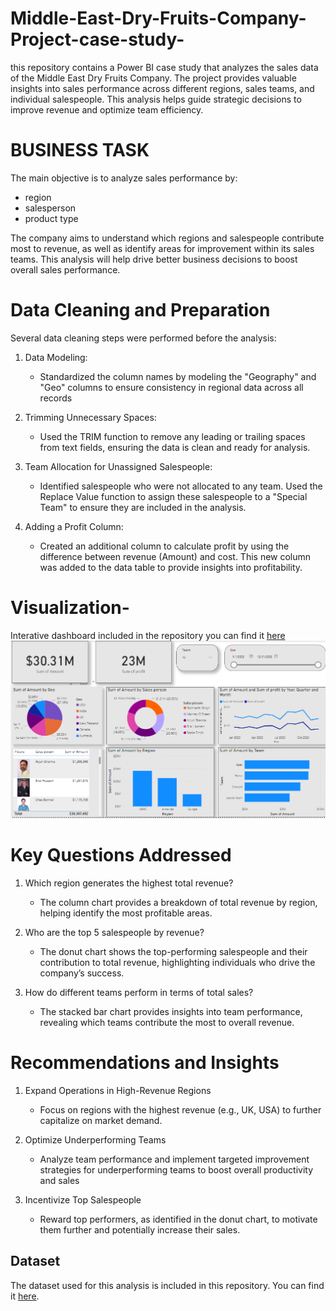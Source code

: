# Middle-East-Dry-Fruits-Company-Project-case-study-
this repository contains a Power BI case study that analyzes the sales data of the Middle East Dry Fruits Company. The project provides valuable insights into sales performance across different regions, sales teams, and individual salespeople. This analysis helps guide strategic decisions to improve revenue and optimize team efficiency.
# BUSINESS TASK
The main objective is to analyze sales performance by:
- region
- salesperson
- product type
  
The company aims to understand which regions and salespeople contribute most to revenue, as well as identify areas for improvement within its sales teams. This analysis will help drive better business decisions to boost overall sales performance.

# Data Cleaning and Preparation
Several data cleaning steps were performed before the analysis:

1. Data Modeling:
   - Standardized the column names by modeling the "Geography" and "Geo" columns to ensure consistency in regional data across all records

2. Trimming Unnecessary Spaces:
   - Used the TRIM function to remove any leading or trailing spaces from text fields, ensuring the data is clean and ready for analysis.

3. Team Allocation for Unassigned Salespeople:
   - Identified salespeople who were not allocated to any team. Used the Replace Value function to assign these salespeople to a "Special Team" to ensure they are included 
     in the analysis.

4. Adding a Profit Column:
   - Created an additional column to calculate profit by using the difference between revenue (Amount) and cost. This new column was added to the data table to provide 
     insights into profitability.

# Visualization-

Interative dashboard included in the repository you can find it [here](https://github.com/raifismail/Middle-East-Dry-Fruits-Company-Project-case-study-/blob/8da1c3bd46f99b0c93e0563b3a6d446ce3004716/sales%20new%20power%20bi%20viz.pbix)
![Power BI Dashboard screenshot](https://github.com/raifismail/Middle-East-Dry-Fruits-Company-Project-case-study-/blob/33de14d8acd371f2c4534957e991a83df2dc5b3e/Screenshot%202024-10-16%20113359.png)

# Key Questions Addressed

1. Which region generates the highest total revenue?
   
   -  The column chart provides a breakdown of total revenue by region, helping identify the most profitable areas.
   
3. Who are the top 5 salespeople by revenue?

   -  The donut chart shows the top-performing salespeople and their contribution to total revenue, highlighting individuals 
     who drive the company’s success.

5. How do different teams perform in terms of total sales?
   
   -  The stacked bar chart provides insights into team performance, revealing which teams contribute the most to overall 
      revenue.
   
# Recommendations and Insights

1. Expand Operations in High-Revenue Regions
   
   -  Focus on regions with the highest revenue (e.g., UK, USA) to further capitalize on market demand.
     
2. Optimize Underperforming Teams
   
    - Analyze team performance and implement targeted improvement strategies for underperforming teams to boost overall 
      productivity and sales
      
3. Incentivize Top Salespeople
   
    - Reward top performers, as identified in the donut chart, to motivate them further and potentially increase their sales.
      
## Dataset 

The dataset used for this analysis is included in this repository. You can find it [here](https://github.com/raifismail/Middle-East-Dry-Fruits-Company-Project-case-study-/blob/6ceafc2fa39d8ab03aac6900da318b789353f66c/7.Live%20Project.xlsx).
